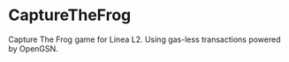 # CaptureTheFrog
Capture The Frog game for Linea L2. Using gas-less transactions powered by OpenGSN.
